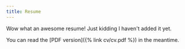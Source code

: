 ```yaml
---
title: Resume
---
```

Wow what an awesome resume! Just kidding I haven't added it yet.

You can read the [PDF version]({% link cv/cv.pdf %}) in the meantime.
